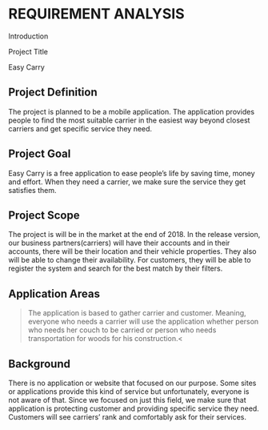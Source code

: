 # REQUIREMENT ANALYSIS

Introduction

Project Title

Easy Carry

## Project Definition

The project is planned to be a mobile application. The application provides people to find the most suitable carrier in the easiest way beyond closest carriers and get specific service they need. 


## Project Goal


Easy Carry is a free application to ease people’s life by saving time, money and effort. When they need a carrier, we make sure the service they get satisfies them.
    
## Project Scope

The project is will be in the market at the end of 2018. In the release version, our business partners(carriers) will have their accounts and in their accounts, there will be their location and their vehicle properties. They also will be able to change their availability. For customers, they will be able to register the system and search for the best match by their filters. 
    
## Application Areas

>The application is based to gather carrier and customer. Meaning, everyone who needs a carrier will use the application whether person who needs her couch to be carried or person who needs transportation for woods for his construction.<

## Background 

There is no application or website that focused on our purpose. Some sites or applications provide this kind of service but unfortunately, everyone is not aware of that. Since we focused on just this field, we make sure that application is protecting customer and providing specific service they need. Customers will see carriers’ rank and comfortably ask for their services.

